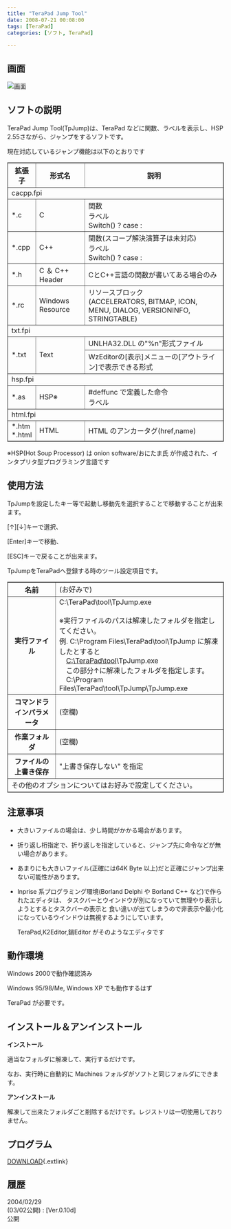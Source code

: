 ```yaml
---
title: "TeraPad Jump Tool"
date: 2008-07-21 00:08:00
tags: [TeraPad]
categories: [ソフト, TeraPad]

---
```


## 画面


![画面][1] 

 [1]: /images/tpjump.jpg

## ソフトの説明

TeraPad Jump Tool(TpJump)は、TeraPad などに関数、ラベルを表示し、HSP 2.55さながら、ジャンプをするソフトです。 

現在対応しているジャンプ機能は以下のとおりです 

<table border="1" width="90%" summary="TpJump対応形式"><tr>
<th>
拡張子
</th>
<th>
形式名
</th>
<th>
説明
</th>
</tr>
<tr>
<td colspan="3">
cacpp.fpi
</td>
</tr>
<tr>
<td>
*.c
</td>
<td>
C
</td>
<td>
関数<br />ラベル<br />Switch() ? case :<br />
</td>
</tr>
<tr>
<td>
*.cpp
</td>
<td>
C++
</td>
<td>
関数(スコープ解決演算子は未対応)<br />ラベル<br />Switch() ? case :<br />
</td>
</tr>
<tr>
<td>
*.h
</td>
<td>
C ＆ C++ Header
</td>
<td>
CとC++言語の関数が書いてある場合のみ
</td>
</tr>
<tr>
<td>
*.rc
</td>
<td>
Windows Resource
</td>
<td>
リソースブロック<br />(ACCELERATORS, BITMAP, ICON, MENU, DIALOG, VERSIONINFO, STRINGTABLE)<br />
</td>
</tr>
<tr>
<td colspan="3">
txt.fpi
</td>
</tr>
<tr>
<td rowspan="2">
*.txt
</td>
<td rowspan="2">
Text
</td>
<td>
UNLHA32.DLL の"%n"形式ファイル
</td>
</tr>
<tr>
<td>
WzEditorの[表示]メニューの[アウトライン]で表示できる形式
</td>
</tr>
<tr>
<td colspan="3">
hsp.fpi
</td>
</tr>
<tr>
<td>
*.as
</td>
<td>
HSP※
</td>
<td>
#deffunc で定義した命令<br />ラベル
</td>
</tr>
<tr>
<td colspan="3">
html.fpi
</td>
</tr>
<tr>
<td>
*.htm<br />*.html
</td>
<td>
HTML
</td>
<td>
HTML のアンカータグ(href,name)
</td>
</tr>
</table>

※HSP(Hot Soup Processor) は onion software/おにたま氏 が作成された、インタプリタ型プログラミング言語です 

## 使用方法

TpJumpを設定したキー等で起動し移動先を選択することで移動することが出来ます。
	  
\[↑\]\[↓\]キーで選択、
	  
[Enter]キーで移動、
	  
[ESC]キーで戻ることが出来ます。 

TpJumpをTeraPadへ登録する時のツール設定項目です。 

<table border="1" summary="設定項目"><tr>
<th>
名前
</th>
<td>
(お好みで)
</td>
</tr>
<tr>
<th>
実行ファイル
</th>
<td>
C:\TeraPad\tool\TpJump.exe<br /><br /> ※実行ファイルのパスは解凍したフォルダを指定してください。<br /> 例. C:\Program Files\TeraPad\tool\TpJump に解凍したとすると<br /> 　<span style="text-decoration: underline">C:\TeraPad\tool</span>\TpJump.exe<br /> 　この部分↑に解凍したフォルダを指定します。<br /> 　C:\Program Files\TeraPad\tool\TpJump\TpJump.exe<br />
</td>
</tr>
<tr>
<th>
コマンドラインパラメータ
</th>
<td>
(空欄)
</td>
</tr>
<tr>
<th>
作業フォルダ
</th>
<td>
(空欄)
</td>
</tr>
<tr>
<th>
ファイルの上書き保存
</th>
<td>
"上書き保存しない" を指定
</td>
</tr>
<tr>
<td colspan="2">
その他のオプションについてはお好みで設定してください。
</td>
</tr>
</table>

## 注意事項

  * 大きいファイルの場合は、少し時間がかかる場合があります。
  * 折り返し桁指定で、折り返しを指定していると、ジャンプ先に命令などが無い場合があります。
  * あまりにも大きいファイル(正確には64K Byte 以上)だと正確にジャンプ出来ない可能性があります。
  * Inprise 系プログラミング環境(Borland Delphi や Borland C++ など)で作られたエディタは、 タスクバーとウインドウが別になっていて無理やり表示しようとするとタスクバーの表示と 食い違いが出てしまうので非表示や最小化になっているウインドウは無視するようにしています。
	  
    TeraPad,K2Editor,鍋Editor がそのようなエディタです

## 動作環境

Windows 2000で動作確認済み
	  
Windows 95/98/Me, Windows XP でも動作するはず
	  
TeraPad が必要です。 

## インストール＆アンインストール

**インストール**
	  
適当なフォルダに解凍して、実行するだけです。
	  
なお、実行時に自動的に Machines フォルダがソフトと同じフォルダにできます。 

**アンインストール**
	  
解凍して出来たフォルダごと削除するだけです。レジストリは一切使用しておりません。 

## プログラム

[DOWNLOAD][2]{.extlink}
  


 [2]: http://www.vector.co.jp/soft/win95/writing/se320394.html "tpjp010d.lzh"

## 履歴

2004/02/29<br />(03/02公開)
: [Ver.0.10d]<br />公開
